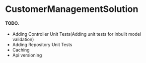 # CustomerManagementSolution

#### TODO.
- Adding Controller Unit Tests(Adding unit tests for inbuilt model validation)
- Adding Repository Unit Tests
- Caching
- Api versioning

